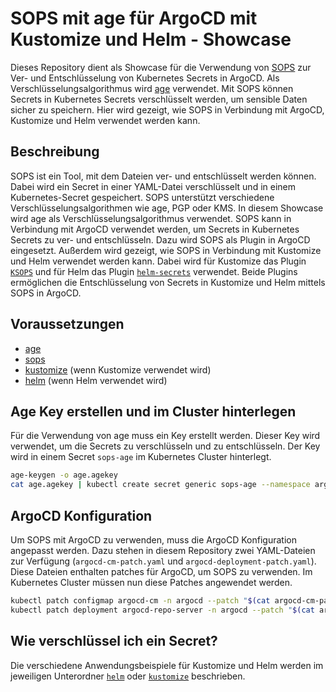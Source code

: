 # SOPS mit age für ArgoCD mit Kustomize und Helm - Showcase

Dieses Repository dient als Showcase für die Verwendung von [SOPS](https://github.com/getsops/sops) zur Ver- und Entschlüsselung von Kubernetes Secrets in ArgoCD. Als Verschlüsselungsalgorithmus wird [age](https://github.com/FiloSottile/age) verwendet. Mit SOPS können Secrets in Kubernetes Secrets verschlüsselt werden, um sensible Daten sicher zu speichern. Hier wird gezeigt, wie SOPS in Verbindung mit ArgoCD, Kustomize und Helm verwendet werden kann.

## Beschreibung
SOPS ist ein Tool, mit dem Dateien ver- und entschlüsselt werden können. Dabei wird ein Secret in einer YAML-Datei verschlüsselt und in einem Kubernetes-Secret gespeichert. SOPS unterstützt verschiedene Verschlüsselungsalgorithmen wie age, PGP oder KMS. In diesem Showcase wird age als Verschlüsselungsalgorithmus verwendet. SOPS kann in Verbindung mit ArgoCD verwendet werden, um Secrets in Kubernetes Secrets zu ver- und entschlüsseln. Dazu wird SOPS als Plugin in ArgoCD eingesetzt. Außerdem wird gezeigt, wie SOPS in Verbindung mit Kustomize und Helm verwendet werden kann. Dabei wird für Kustomize das Plugin [`KSOPS`](https://github.com/viaduct-ai/kustomize-sops) und für Helm das Plugin [`helm-secrets`](https://github.com/jkroepke/helm-secrets) verwendet. Beide Plugins ermöglichen die Entschlüsselung von Secrets in Kustomize und Helm mittels SOPS in ArgoCD.

## Voraussetzungen

- [age](https://github.com/FiloSottile/age)
- [sops](https://github.com/getsops/sops)
- [kustomize](https://github.com/kubernetes-sigs/kustomize) (wenn Kustomize verwendet wird)
- [helm](https://helm.sh/) (wenn Helm verwendet wird)

## Age Key erstellen und im Cluster hinterlegen

Für die Verwendung von age muss ein Key erstellt werden. Dieser Key wird verwendet, um die Secrets zu verschlüsseln und zu entschlüsseln. Der Key wird in einem Secret `sops-age` im Kubernetes Cluster hinterlegt.

```bash
age-keygen -o age.agekey
cat age.agekey | kubectl create secret generic sops-age --namespace argocd --from-file=keys.txt=/dev/stdin
```

## ArgoCD Konfiguration

Um SOPS mit ArgoCD zu verwenden, muss die ArgoCD Konfiguration angepasst werden. Dazu stehen in diesem Repository zwei YAML-Dateien zur Verfügung (`argocd-cm-patch.yaml` und `argocd-deployment-patch.yaml`). Diese Dateien enthalten patches für ArgoCD, um SOPS zu verwenden. Im Kubernetes Cluster müssen nun diese Patches angewendet werden.

```bash
kubectl patch configmap argocd-cm -n argocd --patch "$(cat argocd-cm-patch.yaml)"
kubectl patch deployment argocd-repo-server -n argocd --patch "$(cat argocd-deployment-patch.yaml)"
```

## Wie verschlüssel ich ein Secret?
Die verschiedene Anwendungsbeispiele für Kustomize und Helm werden im jeweiligen Unterordner [`helm`](https://github.com/choffmann/sops-showcase/tree/main/helm) oder [`kustomize`](https://github.com/choffmann/sops-showcase/tree/main/kustomize) beschrieben.


